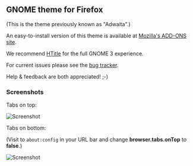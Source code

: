 ## GNOME theme for Firefox

(This is the theme previously known as "Adwaita".)

An easy-to-install version of this theme is available at 
[Mozilla's ADD-ONS site](https://addons.mozilla.org/en-US/firefox/addon/adwaita).

We recommend [HTitle](https://addons.mozilla.org/en-US/firefox/addon/htitle) 
for the full GNOME 3 experience.

For current issues please see the 
[bug tracker](https://github.com/adwaita-firefox-team/adwaita-firefox/issues).

Help & feedback are both appreciated! ;-)

### Screenshots

Tabs on top:

![Screenshot](firefox-gnome/raw/master/screenshots/screenshot-tabs-on-top.png)

Tabs on bottom:

(Visit to `about:config` in your URL bar and change **browser.tabs.onTop** to **false**.)

![Screenshot](firefox-gnome/raw/master/screenshots/screenshot-tabs-on-bottom.png)
